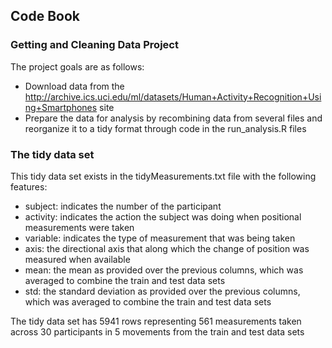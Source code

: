 ## Code Book
### Getting and Cleaning Data Project
The project goals are as follows:
* Download data from the http://archive.ics.uci.edu/ml/datasets/Human+Activity+Recognition+Using+Smartphones site
* Prepare the data for analysis by recombining data from several files and reorganize it to a tidy format through code in the run_analysis.R files

### The tidy data set
This tidy data set exists in the tidyMeasurements.txt file with the following features:
* subject: indicates the number of the participant
* activity: indicates the action the subject was doing when positional measurements were taken
* variable: indicates the type of measurement that was being taken
* axis: the directional axis that along which the change of position was measured when available
* mean: the mean as provided over the previous columns, which was averaged to combine the train and test data sets
* std: the standard deviation as provided over the previous columns, which was averaged to combine the train and test data sets

The tidy data set has 5941 rows representing 561 measurements taken across 30 participants in 5 movements from the train and test data sets
